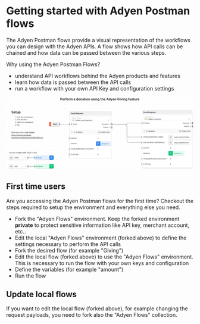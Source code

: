 # Getting started with Adyen Postman flows

The Adyen Postman flows provide a visual representation of the workflows you can design with the Adyen APIs. A flow shows how API calls can
be chained and how data can be passed between the various steps.

Why using the Adyen Postman Flows?
* understand API workflows behind the Adyen products and features
* learn how data is passed between the API calls
* run a workflow with your own API Key and configuration settings


![Postman flow](postman-flow.png)


## First time users

Are you accessing the Adyen Postman flows for the first time? Checkout the steps required to setup the environment and everything else you need.

* Fork the "Adyen Flows" environment. Keep the forked environment **private** to protect sensitive information like API key, merchant account, etc..
* Edit the local "Adyen Flows" environment (forked above) to define the settings necessary to perform the API calls
* Fork the desired flow (for example "Giving")
* Edit the local flow (forked above) to use the "Adyen Flows" environment. This is necessary to run the flow with your own keys and configuration
* Define the variables (for example "amount")
* Run the flow

## Update local flows 

If you want to edit the local flow (forked above), for example changing the request payloads, you need to fork also the "Adyen Flows" collection.

